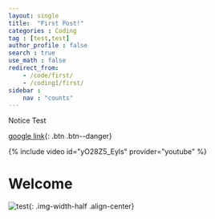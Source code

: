 ```yaml
---
layout: single
title:  "First Post!"
categories : Coding
tag : [test,test]
author_profile : false
search : true
use_math : false
redirect_from:
    - /code/first/
    - /coding1/first/
sidebar : 
    nav : "counts"
---
```


<div class = "notice--success">
Notice Test
</div>

[google link](https://google.com){: .btn .btn--danger}

{% include video id="yO28Z5_Eyls" provider="youtube" %}
# Welcome
![test]({{site.url}}/images/2024-05-08-frist/test1.png){: .img-width-half .align-center}